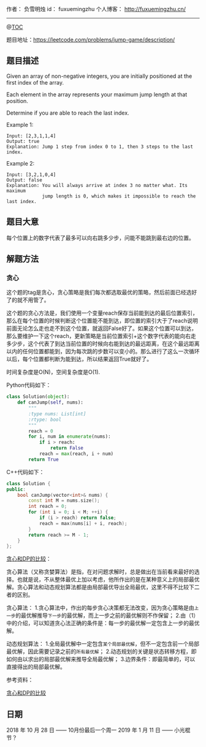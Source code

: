 作者： 负雪明烛
id：	fuxuemingzhu
个人博客：	http://fuxuemingzhu.cn/

---
@[TOC](目录)


题目地址：https://leetcode.com/problems/jump-game/description/


## 题目描述

Given an array of non-negative integers, you are initially positioned at the first index of the array.

Each element in the array represents your maximum jump length at that position.

Determine if you are able to reach the last index.

Example 1:

    Input: [2,3,1,1,4]
    Output: true
    Explanation: Jump 1 step from index 0 to 1, then 3 steps to the last index.

Example 2:

    Input: [3,2,1,0,4]
    Output: false
    Explanation: You will always arrive at index 3 no matter what. Its maximum
                 jump length is 0, which makes it impossible to reach the last index.



## 题目大意

每个位置上的数字代表了最多可以向右跳多少步，问能不能跳到最右边的位置。

## 解题方法

### 贪心

这个题的tag是贪心，贪心策略是我们每次都选取最优的策略，然后前面已经选好了的就不用管了。

这个题的贪心方法是，我们使用一个变量reach保存当前能到达的最后位置索引，那么在每个位置的时候判断这个位置能不能到达，即位置的索引大于了reach说明前面无论怎么走也走不到这个位置，就返回False好了。如果这个位置可以到达，那么要维护一下这个reach，更新策略是当前位置索引+这个数字代表的能向右走多少步，这个代表了到达当前位置的时候向右能到达的最远距离，在这个最远距离以内的任何位置都能到，因为每次跳的步数可以变小的。那么进行了这么一次循环以后，每个位置都判断为能到达，所以结果返回True就好了。

时间复杂度是O(N)，空间复杂度是O(1).

Python代码如下：

```python
class Solution(object):
    def canJump(self, nums):
        """
        :type nums: List[int]
        :rtype: bool
        """
        reach = 0
        for i, num in enumerate(nums):
            if i > reach:
                return False
            reach = max(reach, i + num)
        return True
```

C++代码如下：

```cpp
class Solution {
public:
    bool canJump(vector<int>& nums) {
        const int M = nums.size();
        int reach = 0;
        for (int i = 0; i < M; ++i) {
            if (i > reach) return false;
            reach = max(nums[i] + i, reach);
        }
        return reach >= M - 1;
    }
};
```


[贪心和DP的比较][1]：

贪心算法（又称贪婪算法）是指，在对问题求解时，总是做出在当前看来最好的选择。也就是说，不从整体最优上加以考虑，他所作出的是在某种意义上的局部最优解。贪心算法和动态规划算法都是由局部最优导出全局最优，这里不得不比较下二者的区别。

贪心算法：
1.贪心算法中，作出的每步贪心决策都无法改变，因为贪心策略是由``上一步``的最优解推导``下一步``的最优解，而上一步之前的最优解则不作保留；
2.由（1）中的介绍，可以知道贪心法正确的条件是：每一步的最优解一定包含上一步的最优解。

动态规划算法：
1.全局最优解中一定包含``某个局部最优解``，但不一定包含前一个局部最优解，因此需要记录之前的``所有最优解``；
2.动态规划的关键是状态转移方程，即如何由以求出的局部最优解来推导全局最优解；
3.边界条件：即最简单的，可以直接得出的局部最优解。


参考资料：

[贪心和DP的比较][1]

## 日期

2018 年 10 月 28 日 —— 10月份最后一个周一
2019 年 1 月 11 日 —— 小光棍节？

  [1]: https://blog.csdn.net/happyaaaaaaaaaaa/article/details/51636861
